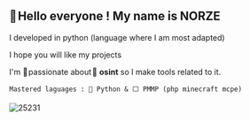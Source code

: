 ## **👋 Hello everyone !** My name is NORZE

I developed in python (language where I am most adapted)

I hope you will like my projects


I'm 💖 passionate about 🔎 __osint__ so I make tools related to it.
```
Mastered laguages : 🐍 Python & ⬜ PMMP (php minecraft mcpe)
```

![25231](https://user-images.githubusercontent.com/123885505/231832010-1acf40d0-6645-4608-b058-c5fd78203f89.png)
